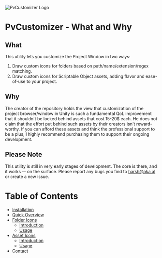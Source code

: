 ![PvCustomizer Logo](Editor/Resources/Icons/logo.png "PvCustomizer Logo")
# PvCustomizer - What and Why

## What

This utility lets you customize the Project Window in two ways:
1. Draw custom icons for folders based on path/name/extension/regex matching.
2. Draw custom icons for Scriptable Object assets, adding flavor and ease-of-use to your project.

## Why

The creator of the repository holds the view that customization of the project browser/window in Unity is such a fundamental QoL improvement that it shouldn't be locked behind assets that cost 15-20$ each. He does not claim that the effort put behind such assets by their creators isn't reward-worthy. If you can afford these assets and think the professional support to be a plus, I highly recommend purchasing them to support their ongoing development.

## Please Note

This utility is still in very early stages of development. The core is there, and it works -- on the surface.
Please report any bugs you find to harsh@aka.al or create a new issue. 

# Table of Contents

- [Installation](#installation)
- [Quick Overview](#overview)
- [Folder Icons](#folder-icons)
  - [Introduction](#folder-icons__introduction)
  - [Usage](#folder-icons__usage)
- [Asset Icons](#asset-icons)
  - [Introduction](#asset-icons__introduction)
  - [Usage](#asset-icons__usage)
- [Contact](#contact)